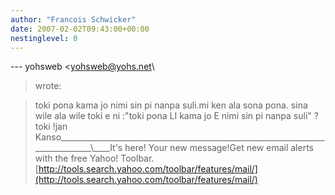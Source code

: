```yaml
---
author: "Francois Schwicker"
date: 2007-02-02T09:43:00+00:00
nestinglevel: 0
---
```

\---
 yohsweb <[yohsweb@yohs.net](mailto://yohsweb@yohs.net)\
> wrote:

> toki pona kama jo nimi sin pi nanpa suli.mi ken ala sona pona. sina wile ala wile toki e ni :"toki pona LI kama jo E nimi sin pi nanpa suli" ?toki !jan Kanso\_\_\_\_\_\_\_\_\_\_\_\_\_\_\_\_\_\_\_\_\_\_\_\_\_\_\_\_\_\_\_\_\_\_\_\_\_\_\_\_\_\_\_\_\_\_\_\_\_\_\_\_\_\_\_\_\_\_\_\_\_\_\_\_\_\_\_\_\_\_\_\_\_\_\_\_\_\_\_\_\\\_\_\_\_It's here! Your new message!Get new email alerts with the free Yahoo! Toolbar.[http://tools.search.yahoo.com/toolbar/features/mail/](http://tools.search.yahoo.com/toolbar/features/mail/)